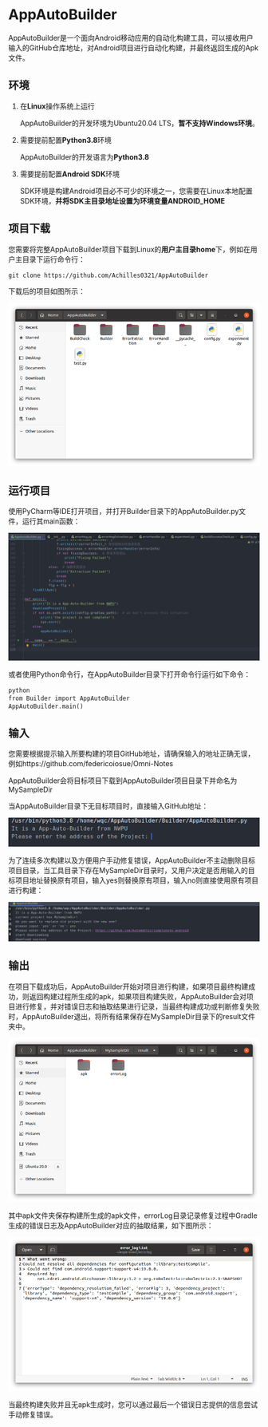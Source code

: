 # AppAutoBuilder

AppAutoBuilder是一个面向Android移动应用的自动化构建工具，可以接收用户输入的GitHub仓库地址，对Android项目进行自动化构建，并最终返回生成的Apk文件。

## 环境

1. 在**Linux**操作系统上运行

   AppAutoBuilder的开发环境为Ubuntu20.04 LTS，**暂不支持Windows环境**。

2. 需要提前配置**Python3.8**环境

   AppAutoBuilder的开发语言为**Python3.8**

3. 需要提前配置**Android SDK**环境

   SDK环境是构建Android项目必不可少的环境之一，您需要在Linux本地配置SDK环境，**并将SDK主目录地址设置为环境变量ANDROID_HOME**

## 项目下载

您需要将完整AppAutoBuilder项目下载到Linux的**用户主目录home**下，例如在用户主目录下运行命令行：

```shell
git clone https://github.com/Achilles0321/AppAutoBuilder
```
下载后的项目如图所示：

![](https://github.com/Achilles0321/photoForMarkDown/raw/main/%E9%A1%B9%E7%9B%AE%E4%B8%8B%E8%BD%BD.png)

##  运行项目

使用PyCharm等IDE打开项目，并打开Builder目录下的AppAutoBuilder.py文件，运行其main函数：

![](https://github.com/Achilles0321/photoForMarkDown/raw/main/main.png)

或者使用Python命令行，在AppAutoBuilder目录下打开命令行运行如下命令：

```shell
python
from Builder import AppAutoBuilder
AppAutoBuilder.main()

```
## 输入

您需要根据提示输入所要构建的项目GitHub地址，请确保输入的地址正确无误，例如https://github.com/federicoiosue/Omni-Notes

AppAutoBuilder会将目标项目下载到AppAutoBuilder项目目录下并命名为MySampleDir


当AppAutoBuilder目录下无目标项目时，直接输入GitHub地址：

![](https://github.com/Achilles0321/photoForMarkDown/raw/main/%E6%97%A0%E9%A1%B9%E7%9B%AE%E8%BE%93%E5%85%A5.png)

为了连续多次构建以及方便用户手动修复错误，AppAutoBuilder不主动删除目标项目目录，当工具目录下存在MySampleDir目录时，又用户决定是否用输入的目标项目地址替换原有项目，输入yes则替换原有项目，输入no则直接使用原有项目进行构建：

![](https://github.com/Achilles0321/photoForMarkDown/raw/main/%E6%8E%A5%E6%94%B6%E8%BE%93%E5%85%A5%E4%B8%8B%E8%BD%BD%E9%A1%B9%E7%9B%AE.png)

## 输出

在项目下载成功后，AppAutoBuilder开始对项目进行构建，如果项目最终构建成功，则返回构建过程所生成的apk，如果项目构建失败，AppAutoBuilder会对项目进行修复，并对错误日志和抽取结果进行记录，当最终构建成功或判断修复失败时，AppAutoBuilder退出，将所有结果保存在MySampleDir目录下的result文件夹中。

![](https://github.com/Achilles0321/photoForMarkDown/raw/main/result%E6%96%87%E4%BB%B6%E5%A4%B9.png)

其中apk文件夹保存构建所生成的apk文件，errorLog目录记录修复过程中Gradle生成的错误日志及AppAutoBuilder对应的抽取结果，如下图所示：

![](https://github.com/Achilles0321/photoForMarkDown/raw/main/errorlog1andresult.png)

当最终构建失败并且无apk生成时，您可以通过最后一个错误日志提供的信息尝试手动修复错误。




